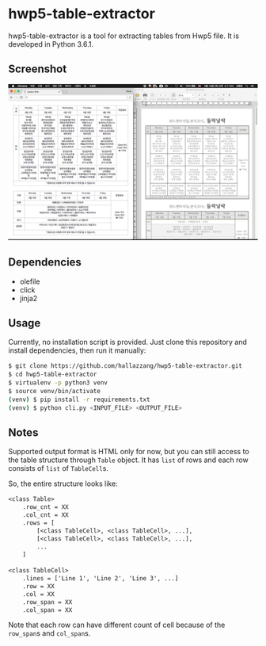 # hwp5-table-extractor

hwp5-table-extractor is a tool for extracting tables from Hwp5 file.
It is developed in Python 3.6.1.

## Screenshot

![screenshot](screenshot.png)

## Dependencies

- olefile
- click
- jinja2

## Usage

Currently, no installation script is provided.
Just clone this repository and install dependencies, then run it manually:

```bash
$ git clone https://github.com/hallazzang/hwp5-table-extractor.git
$ cd hwp5-table-extractor
$ virtualenv -p python3 venv
$ source venv/bin/activate
(venv) $ pip install -r requirements.txt
(venv) $ python cli.py <INPUT_FILE> <OUTPUT_FILE>
```

## Notes

Supported output format is HTML only for now, but you can still access to the table
structure through `Table` object. It has `list` of rows and each row consists
of `list` of `TableCell`s.

So, the entire structure looks like:

```
<class Table>
    .row_cnt = XX
    .col_cnt = XX
    .rows = [
        [<class TableCell>, <class TableCell>, ...],
        [<class TableCell>, <class TableCell>, ...],
        ...
    ]

<class TableCell>
    .lines = ['Line 1', 'Line 2', 'Line 3', ...]
    .row = XX
    .col = XX
    .row_span = XX
    .col_span = XX
```

Note that each row can have different count of cell because of the `row_span`s
and `col_span`s.